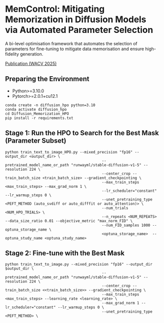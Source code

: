 # MemControl: Mitigating Memorization in Diffusion Models via Automated Parameter Selection
A bi-level optimisation framework that automates the selection of parameters for fine-tuning to mitigate data memorisation and ensure high-fidelity generation.  

[Publication (WACV 2025)](https://openaccess.thecvf.com/content/WACV2025/papers/Dutt_MemControl_Mitigating_Memorization_in_Diffusion_Models_via_Automated_Parameter_Selection_WACV_2025_paper.pdf)

## Preparing the Environment
- Python>=3.10.0
- Pytorch>=2.0.1+cu12.1
```
conda create -n diffusion_hpo python=3.10  
conda activate diffusion_hpo  
cd Diffusion_Memorization_HPO  
pip install -r requirements.txt
```


## Stage 1: Run the HPO to Search for the Best Mask (Parameter Subset)
```
python train_text_to_image_HPO.py --mixed_precision "fp16" --output_dir <output_dir> \
                                            --pretrained_model_name_or_path "runwayml/stable-diffusion-v1-5" --resolution 224 \
                                            --center_crop --train_batch_size <train_batch_size> --gradient_checkpointing \
                                            --max_train_steps <max_train_steps> --max_grad_norm 1 \
                                            --lr_scheduler="constant" --lr_warmup_steps 0 \
                                            --unet_pretraining_type <PEFT_METHOD (auto_svdiff or auto_difffit or auto_attention)> \
                                            --num_trials <NUM_HPO_TRIALS> \
                                            --n_repeats <NUM_REPEATS> --data_size_ratio 0.01 --objective_metric "max_norm_FID" \
                                            --num_FID_samples 1000 --optuna_storage_name \
                                            <optuna_storage_name>  --optuna_study_name <optuna_study_name>
```

## Stage 2: Fine-tune with the Best Mask
```
python train_text_to_image.py --mixed_precision "fp16" --output_dir $output_dir \
                                            --pretrained_model_name_or_path "runwayml/stable-diffusion-v1-5" --resolution 224 \
                                            --center_crop --train_batch_size <<train_batch_size>> --gradient_checkpointing \
                                            --max_train_steps <max_train_steps> --learning_rate <learning_rate> \
                                            --max_grad_norm 1 --lr_scheduler="constant" --lr_warmup_steps 0 \
                                            --unet_pretraining_type <PEFT_METHOD> \
```                                            